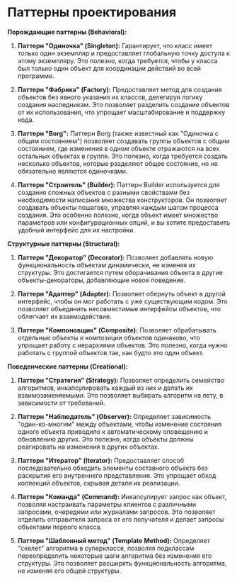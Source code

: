# Паттерны проектирования

**Порождающие паттерны (Behavioral):**

1. **Паттерн "Одиночка" (Singleton):** Гарантирует, что класс имеет только один экземпляр и предоставляет глобальную
   точку доступа к этому экземпляру. Это полезно, когда требуется, чтобы у класса был только один объект для координации
   действий во всей программе.

2. **Паттерн "Фабрика" (Factory):** Предоставляет метод для создания объектов без явного указания их классов, делегируя
   логику создания наследникам. Это позволяет разделить создание объектов от их использования, что упрощает
   масштабирование и поддержку кода.

3. **Паттерн "Borg":** Паттерн Borg (также известный как "Одиночка с общим состоянием") позволяет создавать группы
   объектов с общим состоянием, где изменения в одном объекте отражаются на всех остальных объектах в группе. Это
   полезно, когда требуется создать несколько объектов, которые разделяют общее состояние, но не обязательно являются
   одиночками.

4. **Паттерн "Строитель" (Builder):** Паттерн Builder используется для создания сложных объектов с разными свойствами
   без необходимости написания множества конструкторов. Он позволяет создавать объекты пошагово, управляя каждым шагом
   процесса создания. Это особенно полезно, когда объект имеет множество параметров или конфигурационных опций, и вы
   хотите предоставить удобный интерфейс для их настройки.

**Структурные паттерны (Structural):**

1. **Паттерн "Декоратор" (Decorator):** Позволяет добавлять новую функциональность объектам динамически, не изменяя их
   структуры. Это достигается путем оборачивания объекта в другие объекты-декораторы, добавляющие новое поведение.

2. **Паттерн "Адаптер" (Adapter):** Позволяет обернуть объект в другой интерфейс, чтобы он мог работать с уже
   существующим кодом. Это позволяет объединить несовместимые интерфейсы объектов, что облегчает их взаимодействие.

3. **Паттерн "Компоновщик" (Composite):** Позволяет обрабатывать отдельные объекты и композиции объектов одинаково, что
   упрощает работу с иерархиями объектов. Это полезно, когда нужно работать с группой объектов так, как будто это один
   объект.

**Поведенческие паттерны (Creational):**

1. **Паттерн "Стратегия" (Strategy):** Позволяет определить семейство алгоритмов, инкапсулировать каждый из них и делать
   их взаимозаменяемыми. Это позволяет выбирать алгоритм на лету, в зависимости от требований.

2. **Паттерн "Наблюдатель" (Observer):** Определяет зависимость "один-ко-многим" между объектами, чтобы изменение
   состояния одного объекта приводило к автоматическому оповещению и обновлению других. Это полезно, когда объекты
   должны реагировать на изменения в других объектах.

3. **Паттерн "Итератор" (Iterator):** Предоставляет способ последовательно обходить элементы составного объекта без
   раскрытия его внутреннего представления. Это упрощает обход коллекций объектов, скрывая детали их реализации.

4. **Паттерн "Команда" (Command):** Инкапсулирует запрос как объект, позволяя настраивать параметры клиентов с
   различными запросами, очередями или журналами запросов. Это позволяет отделить отправителя запроса от его получателя
   и делает запросы объектами первого класса.

5. **Паттерн "Шаблонный метод" (Template Method):** Определяет "скелет" алгоритма в суперклассе, позволяя подклассам
   переопределить некоторые шаги алгоритма без изменения его структуры. Это позволяет расширять функциональность
   алгоритма, не изменяя его общей структуры.
